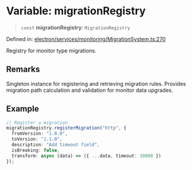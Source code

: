 # Variable: migrationRegistry

> `const` **migrationRegistry**: `MigrationRegistry`

Defined in: [electron/services/monitoring/MigrationSystem.ts:270](https://github.com/Nick2bad4u/Uptime-Watcher/blob/3cce0c3b352c8390536ca3c7399ece50a05faf18/electron/services/monitoring/MigrationSystem.ts#L270)

Registry for monitor type migrations.

## Remarks

Singleton instance for registering and retrieving migration rules.
Provides migration path calculation and validation for monitor data upgrades.

## Example

```typescript
// Register a migration
migrationRegistry.registerMigration("http", {
  fromVersion: "1.0.0",
  toVersion: "1.1.0",
  description: "Add timeout field",
  isBreaking: false,
  transform: async (data) => ({ ...data, timeout: 30000 })
});
```
